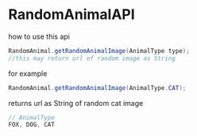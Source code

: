 # RandomAnimalAPI

how to use this api

```java
RandomAnimal.getRandomAnimalImage(AnimalType type);
//this may return url of random image as String
```
for example
```java
RandomAnimal.getRandomAnimalImage(AnimalType.CAT);
```
returns url as String of random cat image

```java
// AnimalType
FOX, DOG, CAT
```
